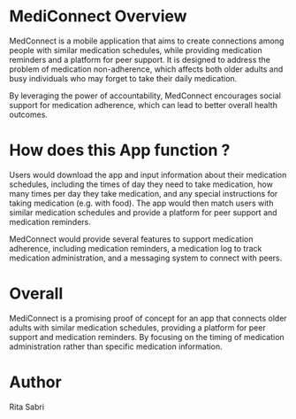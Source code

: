 # MediConnect Overview  

MedConnect is a mobile application that aims to create connections among people with similar medication schedules, while providing medication reminders and a platform for peer support. It is designed to address the problem of medication non-adherence, which affects both older adults and busy individuals who may forget to take their daily medication.

By leveraging the power of accountability, MedConnect encourages social support for medication adherence, which can lead to better overall health outcomes.


# How does this App function ?

Users would download the app and input
information about their medication schedules, including the times of
day they need to take medication, how many times per day they take
medication, and any special instructions for taking medication (e.g.
with food). The app would then match users with similar medication
schedules and provide a platform for peer support and medication
reminders.

MedConnect would provide several features to support medication
adherence, including medication reminders, a medication log to track
medication administration, and a messaging system to connect with
peers.


# Overall 
MediConnect is a promising proof of concept for an app that connects
older adults with similar medication schedules, providing a platform
for peer support and medication reminders. By focusing on the timing
of medication administration rather than specific medication
information.


# Author 
Rita Sabri 






